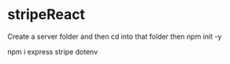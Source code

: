 # stripeReact

Create a server folder and then cd into that folder
then npm init -y

npm i express stripe dotenv

